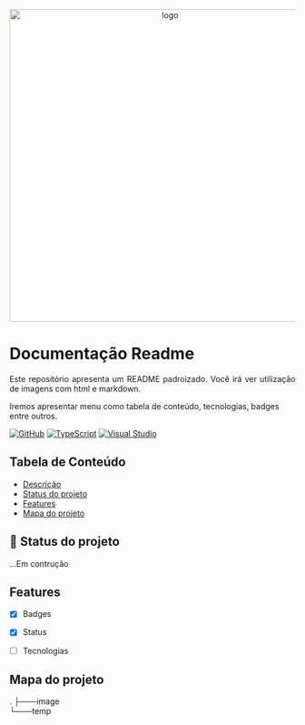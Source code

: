 <p width="100%" align="center">
    <img src="./image/logo.png" alt="logo" width="550px">
</p>

# Documentação Readme

<p id="descricao" align="justify">
Este repositório apresenta um README padroizado.
Você irá ver utilização de imagens com html e markdown.

Iremos apresentar menu como tabela de conteúdo, tecnologias,
 badges entre outros.
</p>


[![GitHub](https://badgen.net/badge/icon/github?icon=github&label)](https://github.com) [![TypeScript](https://badgen.net/badge/icon/typescript?icon=typescript&label)](https://typescriptlang.org) [![Visual Studio](https://badgen.net/badge/icon/visualstudio?icon=visualstudio&label)](https://visualstudio.microsoft.com)


## Tabela de Conteúdo
<ul>
    <li><a href="#descricao">Descrição</a></li>
    <li><a href="#status">Status do projeto</a></li>
    <li><a href="#features">Features</a></li>
    <li><a href="#mapa">Mapa do projeto</a></li>
</ul>

## :rocket: Status do projeto

<p id="status" align="justify">
    ...Em contrução
</p>

<p id="features"></p>

## Features
- [x] Badges
- [x] Status
- [ ] Tecnologias


<p id="mapa"></p>

## Mapa do projeto

.
├───image    
└───temp  
